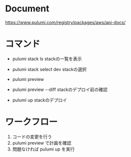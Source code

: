 # Document
https://www.pulumi.com/registry/packages/aws/api-docs/

# コマンド
- pulumi stack ls
stackの一覧を表示

- pulumi stack select dev
stackの選択

- pulumi preview
- pulumi preview --diff
stackのデプロイ前の確認

- pulumi up
stackのデプロイ

# ワークフロー
1. コードの変更を行う
2. pulumi preview で計画を確認
3. 問題なければ pulumi up を実行
